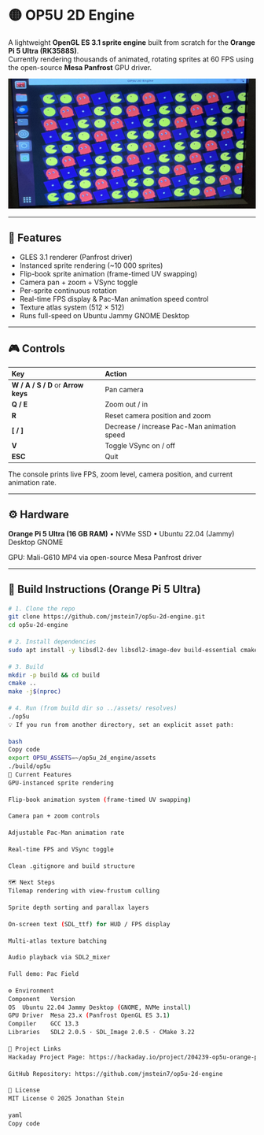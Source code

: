 # 🟡 OP5U 2D Engine

A lightweight **OpenGL ES 3.1 sprite engine** built from scratch for the **Orange Pi 5 Ultra (RK3588S)**.  
Currently rendering thousands of animated, rotating sprites at 60 FPS using the open-source **Mesa Panfrost** GPU driver.

![Pac-Man grid demo](screenshots/pacman_grid.jpg)

---

## 🧩 Features
- GLES 3.1 renderer (Panfrost driver)
- Instanced sprite rendering (~10 000 sprites)
- Flip-book sprite animation (frame-timed UV swapping)
- Camera pan + zoom + VSync toggle
- Per-sprite continuous rotation
- Real-time FPS display & Pac-Man animation speed control
- Texture atlas system (512 × 512)
- Runs full-speed on Ubuntu Jammy GNOME Desktop

---

## 🎮 Controls

| Key | Action |
|:----|:--------|
| **W / A / S / D** or **Arrow keys** | Pan camera |
| **Q / E** | Zoom out / in |
| **R** | Reset camera position and zoom |
| **[ / ]** | Decrease / increase Pac-Man animation speed |
| **V** | Toggle VSync on / off |
| **ESC** | Quit |

The console prints live FPS, zoom level, camera position, and current animation rate.

---

## ⚙️ Hardware
**Orange Pi 5 Ultra (16 GB RAM)**  •  NVMe SSD  •  Ubuntu 22.04 (Jammy) Desktop GNOME  

GPU: Mali-G610 MP4 via open-source Mesa Panfrost driver

---

## 🧠 Build Instructions (Orange Pi 5 Ultra)

```bash
# 1. Clone the repo
git clone https://github.com/jmstein7/op5u-2d-engine.git
cd op5u-2d-engine

# 2. Install dependencies
sudo apt install -y libsdl2-dev libsdl2-image-dev build-essential cmake mesa-utils

# 3. Build
mkdir -p build && cd build
cmake ..
make -j$(nproc)

# 4. Run (from build dir so ../assets/ resolves)
./op5u
💡 If you run from another directory, set an explicit asset path:

bash
Copy code
export OP5U_ASSETS=~/op5u_2d_engine/assets
./build/op5u
🧩 Current Features
GPU-instanced sprite rendering

Flip-book animation system (frame-timed UV swapping)

Camera pan + zoom controls

Adjustable Pac-Man animation rate

Real-time FPS and VSync toggle

Clean .gitignore and build structure

🗺️ Next Steps
Tilemap rendering with view-frustum culling

Sprite depth sorting and parallax layers

On-screen text (SDL_ttf) for HUD / FPS display

Multi-atlas texture batching

Audio playback via SDL2_mixer

Full demo: Pac Field

⚙️ Environment
Component	Version
OS	Ubuntu 22.04 Jammy Desktop (GNOME, NVMe install)
GPU Driver	Mesa 23.x (Panfrost OpenGL ES 3.1)
Compiler	GCC 13.3
Libraries	SDL2 2.0.5 · SDL_Image 2.0.5 · CMake 3.22

🔗 Project Links
Hackaday Project Page: https://hackaday.io/project/204239-op5u-orange-pi-5-ultra-2d-game-engine

GitHub Repository: https://github.com/jmstein7/op5u-2d-engine

📄 License
MIT License © 2025 Jonathan Stein

yaml
Copy code

